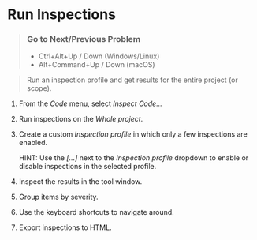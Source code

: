 # Run Inspections

> ### Go to Next/Previous Problem
>
> * Ctrl+Alt+Up / Down (Windows/Linux)
> * Alt+Command+Up / Down (macOS)

> Run an inspection profile and get results for the entire project (or scope).

1. From the _Code_ menu, select _Inspect Code..._
2. Run inspections on the _Whole project_.
3. Create a custom _Inspection profile_ in which only a few inspections are enabled.

   HINT: Use the _[...]_ next to the _Inspection profile_ dropdown to enable or disable inspections in the selected
   profile.

4. Inspect the results in the tool window.
5. Group items by severity.
6. Use the keyboard shortcuts to navigate around.
7. Export inspections to HTML.

